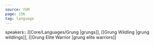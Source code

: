 ```yaml
---
source: VGM
page: 156
tag: language
---
```


speakers:: [[Core/Languages/Grung \|grungs]], [[Grung Wildling \|grung wildlings]], [[Grung Elite Warrior \|grung elite warriors]]


